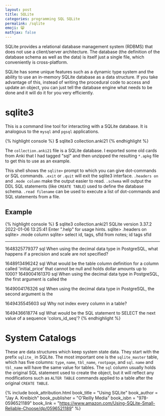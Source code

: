 ```yaml
---
layout: post
title: SQLite
categories: programming SQL SQLite
permalink: /sqlite
emoji: 😸
mathjax: false
---
```


SQLite provides a relational database management system (RDBMS) that does not use a client/server architecture. The database (the definition of the database schema as well as the data) is itself just a single file, which conveniently is cross-platform.

SQLite has some unique features such as a dynamic type system and the ability to use an in-memory SQLite database as a data structure. If you take advantage of this, instead of writing the procedural code to access and update an object, you can just tell the database engine what needs to be done and it will do it for you very efficiently.

# sqlite3

This is a command line tool for interacting with a SQLite database. It is analogous to the `mysql` and `pgsql` applications.

{% highlight console %}
 $ sqlite3 collection.anki21
{% endhighlight %}

The `collection.anki21` file is a SQLite database. I exported some old cards from Anki that I had tagged "sql" and then unzipped the resulting `*.apkg` file to get this to use as an example.

This shell shows the `sqlite>` prompt to which you can give dot-commands or SQL commands. `.exit` or `.quit` will exit the sqlite3 interface. `.headers on` and `.mode column` make the output easier to read. `.schema` will output the DDL SQL statements (like `CREATE TABLE`) used to define the database schema. `.read filename` can be used to execute a list of dot-commands and SQL statements from a file.

## Example

{% highlight console %}
 $ sqlite3 collection.anki21
SQLite version 3.37.2 2022-01-06 13:25:41
Enter ".help" for usage hints.
sqlite> .headers on
sqlite> .mode column
sqlite> select id, tags, sfld from notes;
id             tags   sfld

-------------  -----  --------------------------------------------------------------------------------------------------------------------------------------
1648325779377   sql   When using the decimal data type in PostgreSQL, what happens if a precision and scale are not specified?

1648913496242   sql   What would be the table column definition for a column called 'initial_price' that cannot be null and holds dollar amounts up to 1000?
1649004161370   sql   When using the decimal data type in PostgreSQL, the first argument is called the

1649004176326   sql   When using the decimal data type in PostgreSQL, the second argument is the

1649435545603   sql   Why not index every column in a table?

1649436618774   sql   What would be the SQL statement to SELECT the next value of a sequence 'colors_id_seq'?
{% endhighlight %}

# System Catalogs

These are data structures which keep system state data. They start with the prefix `sqlite_` in SQLite. The most important one is the `sqlite_master` table, which has five columns: `type`, `name`, `tbl_name`, `rootpage`, and `sql`. `name` and `tbl_name` will have the same value for tables. The `sql` column usually holds the original SQL statement used to create the object, but it will reflect any modifications such as `ALTER TABLE` commands applied to a table after the original `CREATE TABLE`.

{% include book_attribution.html
  book_title = "Using SQLite"
  book_author = "Jay A. Kreibich"
  book_publisher = "O'Reilly Media"
  book_isbn = "978-0596521189"
  book_link = "https://www.amazon.com/Using-SQLite-Small-Reliable-Choose/dp/0596521189"
%}